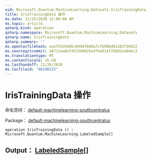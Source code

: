 ```yaml
---
uid: Microsoft.Quantum.MachineLearning.Datasets.IrisTrainingData
title: IrisTrainingData 操作
ms.date: 11/25/2020 12:00:00 AM
ms.topic: article
qsharp.kind: operation
qsharp.namespace: Microsoft.Quantum.MachineLearning.Datasets
qsharp.name: IrisTrainingData
qsharp.summary: ''
ms.openlocfilehash: ea27553548bc0469fb86a7cfb986d81202730422
ms.sourcegitcommit: a87c1aa8e7453360025e47ba614f25b02ea84ec3
ms.translationtype: MT
ms.contentlocale: zh-CN
ms.lasthandoff: 11/26/2020
ms.locfileid: "96196525"
---
```

# <a name="iristrainingdata-operation"></a>IrisTrainingData 操作

命名空间： [default-machinelearning-southcentralus](xref:Microsoft.Quantum.MachineLearning.Datasets)

Package： [default-machinelearning-southcentralus](https://nuget.org/packages/Microsoft.Quantum.MachineLearning)




```qsharp
operation IrisTrainingData () : Microsoft.Quantum.MachineLearning.LabeledSample[]
```


## <a name="output--labeledsample"></a>Output： [LabeledSample](xref:Microsoft.Quantum.MachineLearning.LabeledSample)[]

